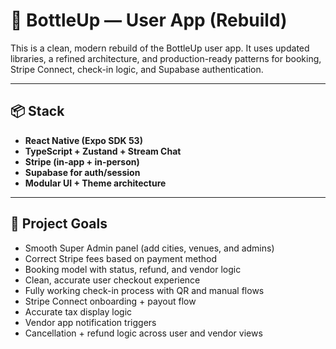 # 🍾 BottleUp — User App (Rebuild)

This is a clean, modern rebuild of the BottleUp user app. It uses updated libraries, a refined architecture, and production-ready patterns for booking, Stripe Connect, check-in logic, and Supabase authentication.

---

## 📦 Stack

- **React Native (Expo SDK 53)**
- **TypeScript + Zustand + Stream Chat**
- **Stripe (in-app + in-person)**
- **Supabase for auth/session**
- **Modular UI + Theme architecture**

---

## 🧠 Project Goals

- Smooth Super Admin panel (add cities, venues, and admins)
- Correct Stripe fees based on payment method
- Booking model with status, refund, and vendor logic
- Clean, accurate user checkout experience
- Fully working check-in process with QR and manual flows
- Stripe Connect onboarding + payout flow
- Accurate tax display logic
- Vendor app notification triggers
- Cancellation + refund logic across user and vendor views
